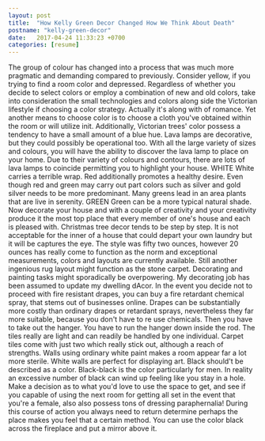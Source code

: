 ```yaml
---
layout: post
title:  "How Kelly Green Decor Changed How We Think About Death"
postname: "kelly-green-decor"
date:   2017-04-24 11:33:23 +0700
categories: [resume]
---
```

The group of colour has changed into a process that was much more pragmatic and demanding compared to previously. Consider yellow, if you trying to find a room color and depressed. Regardless of whether you decide to select colors or employ a combination of new and old colors, take into consideration the small technologies and colors along side the Victorian lifestyle if choosing a color strategy. Actually it's along with of romance. Yet another means to choose color is to choose a cloth you've obtained within the room or will utilize init. Additionally, Victorian trees' color possess a tendency to have a small amount of a blue hue. Lava lamps are decorative, but they could possibly be operational too. With all the large variety of sizes and colours, you will have the ability to discover the lava lamp to place on your home. Due to their variety of colours and contours, there are lots of lava lamps to coincide permitting you to highlight your house. WHITE White carries a terrible wrap. Red additionally promotes a healthy desire. Even though red and green may carry out part colors such as silver and gold silver needs to be more predominant. Many greens lead in an area plants that are live in serenity. GREEN Green can be a more typical natural shade. Now decorate your house and with a couple of creativity and your creativity produce it the most top place that every member of one's house and each is pleased with. Christmas tree decor tends to be step by step. It is not acceptable for the inner of a house that could depart your own laundry but it will be captures the eye. The style was fifty two ounces, however 20 ounces has really come to function as the norm and exceptional measurements, colors and layouts are currently available. Still another ingenious rug layout might function as the stone carpet. Decorating and painting tasks might sporadically be overpowering. My decorating job has been assumed to update my dwelling dAcor. In the event you decide not to proceed with fire resistant drapes, you can buy a fire retardant chemical spray, that stems out of businesses online. Drapes can be substantially more costly than ordinary drapes or retardant sprays, nevertheless they far more suitable, because you don't have to re use chemicals. Then you have to take out the hanger. You have to run the hanger down inside the rod. The tiles really are light and can readily be handled by one individual. Carpet tiles come with just two which really stick out, although a reach of strengths. Walls using ordinary white paint makes a room appear far a lot more sterile. White walls are perfect for displaying art. Black should't be described as a color. Black-black is the color particularly for men. In reality an excessive number of black can wind up feeling like you stay in a hole. Make a decision as to what you'd love to use the space to get, and see if you capable of using the next room for getting all set in the event that you're a female, also also possess tons of dressing paraphernalia! During this course of action you always need to return determine perhaps the place makes you feel that a certain method. You can use the color black across the fireplace and put a mirror above it.
